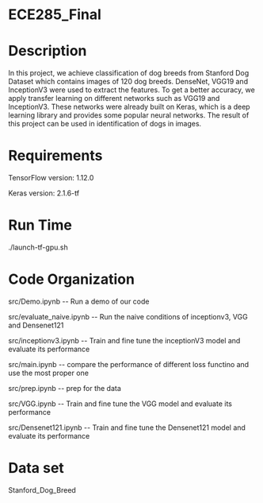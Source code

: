 # ECE285_Final

Description
===================
In this project, we achieve classification of dog breeds from Stanford Dog Dataset which contains images of 120 dog breeds. DenseNet, VGG19 and InceptionV3 were used to extract the features. To get a better accuracy, we apply transfer learning on different networks such as VGG19 and InceptionV3. These networks were already built on Keras, which is a deep learning library and provides some popular neural networks. The result of this project can be used in identification of dogs in images.

Requirements
===================
TensorFlow    version: 1.12.0

Keras         version: 2.1.6-tf

Run Time
===================
./launch-tf-gpu.sh

Code Organization
===================

src/Demo.ipynb                    -- Run a demo of our code

src/evaluate_naive.ipynb          -- Run the naive conditions of inceptionv3, VGG and Densenet121

src/inceptionv3.ipynb             -- Train and fine tune the inceptionV3 model and evaluate its performance

src/main.ipynb                    -- compare the performance of different loss functino and use the most proper one

src/prep.ipynb                    -- prep for the data

src/VGG.ipynb                     -- Train and fine tune the VGG model and evaluate its performance

src/Densenet121.ipynb             -- Train and fine tune the Densenet121 model and evaluate its performance

Data set
===================
Stanford_Dog_Breed
